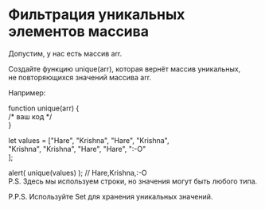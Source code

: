 # Фильтрация уникальных элементов массива   <br/>

Допустим, у нас есть массив arr.    <br/>

Создайте функцию unique(arr), которая вернёт массив уникальных,     <br/>
не повторяющихся значений массива arr.  <br/>

Например:   <br/>

function unique(arr) {  <br/>
/* ваш код */   <br/>
}   <br/>

let values = ["Hare", "Krishna", "Hare", "Krishna", <br/>
"Krishna", "Krishna", "Hare", "Hare", ":-O" <br/>
];  <br/>

alert( unique(values) ); // Hare,Krishna,:-O    <br/>
P.S. Здесь мы используем строки, но значения могут быть любого типа.    <br/>

P.P.S. Используйте Set для хранения уникальных значений.    <br/>